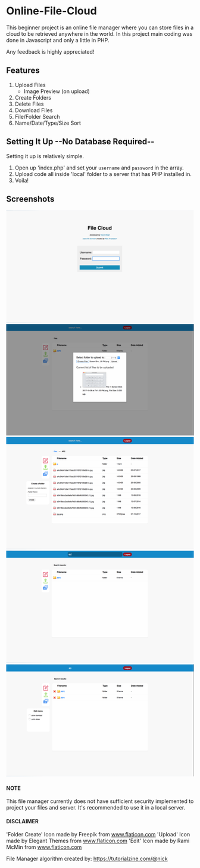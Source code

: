 # Online-File-Cloud
This beginner project is an online file manager where you can store files in a cloud to be retrieved anywhere in the world. In this project main coding was done in Javascript and only a little in PHP.

Any feedback is highly appreciated!

## Features
  1. Upload Files
     - Image Preview (on upload)
  2. Create Folders
  3. Delete Files
  4. Download Files
  5. File/Folder Search
  6. Name/Date/Type/Size Sort
 

## Setting It Up --No Database Required--
Setting it up is relatively simple.
1. Open up 'index.php' and set your `username` and `password` in the array.
2. Upload code all inside 'local' folder to a server that has PHP installed in. 
3. Voila!

## Screenshots
![Alt text](screenshots/a.png)
![Alt text](screenshots/b.png)
![Alt text](screenshots/c.png)
![Alt text](screenshots/d.png)
![Alt text](screenshots/e.png)



  
#### NOTE
This file manager currently does not have sufficient security implemented to project your files and server. 
It's recommended to use it in a local server.

#### DISCLAIMER
'Folder Create' Icon made by Freepik from www.flaticon.com
'Upload' Icon made by Elegant Themes from www.flaticon.com
'Edit' Icon made by Rami McMin from www.flaticon.com

File Manager algorithm created by: https://tutorialzine.com/@nick
